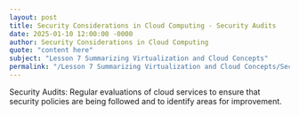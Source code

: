 ```yaml
---
layout: post
title: Security Considerations in Cloud Computing - Security Audits
date: 2025-01-10 12:00:00 -0000
author: Security Considerations in Cloud Computing
quote: "content here"
subject: "Lesson 7 Summarizing Virtualization and Cloud Concepts"
permalink: "/Lesson 7 Summarizing Virtualization and Cloud Concepts/Security Considerations in Cloud Computing/Security Considerations in Cloud Computing - Security Audits"
---
```


Security Audits: Regular evaluations of cloud services to ensure that security policies are being followed and to identify areas for improvement.
